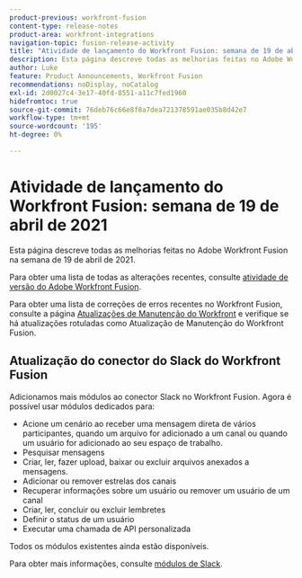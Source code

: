 ```yaml
---
product-previous: workfront-fusion
content-type: release-notes
product-area: workfront-integrations
navigation-topic: fusion-release-activity
title: "Atividade de lançamento do Workfront Fusion: semana de 19 de abril de 2021"
description: Esta página descreve todas as melhorias feitas no Adobe Workfront Fusion na semana de 19 de abril de 2021.
author: Luke
feature: Product Announcements, Workfront Fusion
recommendations: noDisplay, noCatalog
exl-id: 2d0027c4-3e17-40fd-8551-a11c7fed1960
hidefromtoc: true
source-git-commit: 76deb76c66e8f8a7dea721378591ae035b8d42e7
workflow-type: tm+mt
source-wordcount: '195'
ht-degree: 0%

---
```


# Atividade de lançamento do Workfront Fusion: semana de 19 de abril de 2021

Esta página descreve todas as melhorias feitas no Adobe Workfront Fusion na semana de 19 de abril de 2021.

Para obter uma lista de todas as alterações recentes, consulte [atividade de versão do Adobe Workfront Fusion](../../../product-announcements/product-releases/fusion-release-activity/fusion-release-activity.md).

Para obter uma lista de correções de erros recentes no Workfront Fusion, consulte a página [Atualizações de Manutenção do Workfront](https://experienceleague.adobe.com/docs/workfront-known-issues/releases/current-updates.html) e verifique se há atualizações rotuladas como Atualização de Manutenção do Workfront Fusion.

## Atualização do conector do Slack do Workfront Fusion

Adicionamos mais módulos ao conector Slack no Workfront Fusion. Agora é possível usar módulos dedicados para:

* Acione um cenário ao receber uma mensagem direta de vários participantes, quando um arquivo for adicionado a um canal ou quando um usuário for adicionado ao seu espaço de trabalho.
* Pesquisar mensagens
* Criar, ler, fazer upload, baixar ou excluir arquivos anexados a mensagens.
* Adicionar ou remover estrelas dos canais
* Recuperar informações sobre um usuário ou remover um usuário de um canal
* Criar, ler, concluir ou excluir lembretes
* Definir o status de um usuário
* Executar uma chamada de API personalizada

Todos os módulos existentes ainda estão disponíveis.

Para obter mais informações, consulte [módulos de Slack](../../../workfront-fusion/apps-and-their-modules/slack-modules.md).

